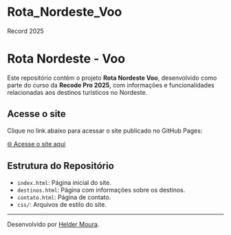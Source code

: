 #  Rota_Nordeste_Voo
 Record 2025
# Rota Nordeste - Voo

Este repositório contém o projeto **Rota Nordeste Voo**, desenvolvido como parte do curso da **Recode Pro 2025**, com informações e funcionalidades relacionadas aos destinos turísticos no Nordeste.

## Acesse o site
Clique no link abaixo para acessar o site publicado no GitHub Pages:

[🌐 Acesse o site aqui](https://heldermourademouaes.github.io/Rota_Nordeste_Voo/)

## Estrutura do Repositório
- `index.html`: Página inicial do site.
- `destinos.html`: Página com informações sobre os destinos.
- `contato.html`: Página de contato.
- `css/`: Arquivos de estilo do site.
---

Desenvolvido por [Helder Moura](https://github.com/Heldermourademouaes).

